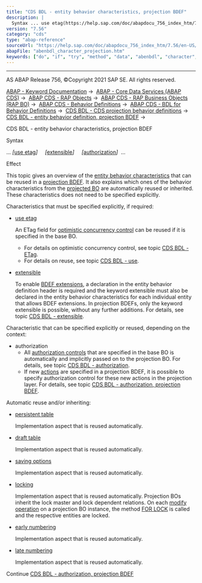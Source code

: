 ```yaml
---
title: "CDS BDL - entity behavior characteristics, projection BDEF"
description: |
  Syntax ... use etag(https://help.sap.com/doc/abapdocu_756_index_htm/7.56/en-US/abenbdl_use_projection.htm) extensible(https://help.sap.com/doc/abapdocu_756_index_htm/7.56/en-US/abenbdl_extensible.htm) authorization(https://help.sap.com/doc/abapdocu_756_index_htm/7.56/en-US/
version: "7.56"
category: "cds"
type: "abap-reference"
sourceUrl: "https://help.sap.com/doc/abapdocu_756_index_htm/7.56/en-US/abenbdl_character_projection.htm"
abapFile: "abenbdl_character_projection.htm"
keywords: ["do", "if", "try", "method", "data", "abenbdl", "character", "projection"]
---
```


* * *

AS ABAP Release 756, ©Copyright 2021 SAP SE. All rights reserved.

[ABAP - Keyword Documentation](https://help.sap.com/doc/abapdocu_756_index_htm/7.56/en-US/abenabap.htm) →  [ABAP - Core Data Services (ABAP CDS)](https://help.sap.com/doc/abapdocu_756_index_htm/7.56/en-US/abencds.htm) →  [ABAP CDS - RAP Objects](https://help.sap.com/doc/abapdocu_756_index_htm/7.56/en-US/abencds_rap_objects.htm) →  [ABAP CDS - RAP Business Objects (RAP BO)](https://help.sap.com/doc/abapdocu_756_index_htm/7.56/en-US/abencds_rap_business_objects.htm) →  [ABAP CDS - Behavior Definitions](https://help.sap.com/doc/abapdocu_756_index_htm/7.56/en-US/abencds_bdef.htm) →  [ABAP CDS - BDL for Behavior Definitions](https://help.sap.com/doc/abapdocu_756_index_htm/7.56/en-US/abenbdl.htm) →  [CDS BDL - CDS projection behavior definitions](https://help.sap.com/doc/abapdocu_756_index_htm/7.56/en-US/abenbdl_projection_bo.htm) →  [CDS BDL - entity behavior definition, projection BDEF](https://help.sap.com/doc/abapdocu_756_index_htm/7.56/en-US/abenbdl_define_beh_projection.htm) → 

CDS BDL - entity behavior characteristics, projection BDEF

Syntax

... *\[*[use etag](https://help.sap.com/doc/abapdocu_756_index_htm/7.56/en-US/abenbdl_use_projection.htm)*\]*
    *\[*[extensible](https://help.sap.com/doc/abapdocu_756_index_htm/7.56/en-US/abenbdl_extensible.htm)*\]*
    *\[*[authorization](https://help.sap.com/doc/abapdocu_756_index_htm/7.56/en-US/abenbdl_authorization_projection.htm)*\]*  ...

Effect

This topic gives an overview of the [entity behavior characteristics](https://help.sap.com/doc/abapdocu_756_index_htm/7.56/en-US/abencds_entity_properties_glosry.htm "Glossary Entry") that can be reused in a [projection BDEF](https://help.sap.com/doc/abapdocu_756_index_htm/7.56/en-US/abencds_proj_bdef_glosry.htm "Glossary Entry"). It also explains which ones of the behavior characteristics from the [projected BO](https://help.sap.com/doc/abapdocu_756_index_htm/7.56/en-US/abenrap_projected_bo_glosry.htm "Glossary Entry") are automatically reused or inherited. These characteristics does not need to be specified explicitly.

Characteristics that must be specified explicitly, if required:

-   [use etag](https://help.sap.com/doc/abapdocu_756_index_htm/7.56/en-US/abenbdl_use_projection.htm)
    
    An ETag field for [optimistic concurrency control](https://help.sap.com/doc/abapdocu_756_index_htm/7.56/en-US/abenoptimistic_conc_control_glosry.htm "Glossary Entry") can be reused if it is specified in the base BO.
    
    -   For details on optimistic concurrency control, see topic [CDS BDL - ETag](https://help.sap.com/doc/abapdocu_756_index_htm/7.56/en-US/abenbdl_etag.htm).
    -   For details on reuse, see topic [CDS BDL - use](https://help.sap.com/doc/abapdocu_756_index_htm/7.56/en-US/abenbdl_use_projection.htm).
-   [extensible](https://help.sap.com/doc/abapdocu_756_index_htm/7.56/en-US/abenbdl_extensible.htm)
    
    To enable [BDEF extensions](https://help.sap.com/doc/abapdocu_756_index_htm/7.56/en-US/abenrap_extension_glosry.htm "Glossary Entry"), a declaration in the entity behavior definition header is required and the keyword extensible must also be declared in the entity behavior characteristics for each individual entity that allows BDEF extensions. In projection BDEFs, only the keyword extensible is possible, without any further additions. For details, see topic [CDS BDL - extensible](https://help.sap.com/doc/abapdocu_756_index_htm/7.56/en-US/abenbdl_extensible.htm).
    

Characteristic that can be specified explicitly or reused, depending on the context:

-   authorization
    -   All [authorization controls](https://help.sap.com/doc/abapdocu_756_index_htm/7.56/en-US/abenrap_auth_control_glosry.htm "Glossary Entry") that are specified in the base BO is automatically and implicitly passed on to the projection BO. For details, see topic [CDS BDL - authorization](https://help.sap.com/doc/abapdocu_756_index_htm/7.56/en-US/abenbdl_authorization.htm).
    -   If new [actions](https://help.sap.com/doc/abapdocu_756_index_htm/7.56/en-US/abenrap_action_glosry.htm "Glossary Entry") are specified in a projection BDEF, it is possible to specify authorization control for these new actions in the projection layer. For details, see topic [CDS BDL - authorization, projection BDEF](https://help.sap.com/doc/abapdocu_756_index_htm/7.56/en-US/abenbdl_authorization_projection.htm).

Automatic reuse and/or inheriting:

-   [persistent table](https://help.sap.com/doc/abapdocu_756_index_htm/7.56/en-US/abenbdl_persistent_table.htm)
    
    Implementation aspect that is reused automatically.
    
-   [draft table](https://help.sap.com/doc/abapdocu_756_index_htm/7.56/en-US/abenbdl_draft_table.htm)
    
    Implementation aspect that is reused automatically.
    
-   [saving options](https://help.sap.com/doc/abapdocu_756_index_htm/7.56/en-US/abenbdl_saving.htm)
    
    Implementation aspect that is reused automatically.
    
-   [locking](https://help.sap.com/doc/abapdocu_756_index_htm/7.56/en-US/abenbdl_locking.htm)
    
    Implementation aspect that is reused automatically. Projection BOs inherit the lock master and lock dependent relations. On each [modify operation](https://help.sap.com/doc/abapdocu_756_index_htm/7.56/en-US/abenrap_modify_operation_glosry.htm "Glossary Entry") on a projection BO instance, the method [FOR LOCK](https://help.sap.com/doc/abapdocu_756_index_htm/7.56/en-US/abaphandler_meth_lock.htm) is called and the respective entities are locked.
    
-   [early numbering](https://help.sap.com/doc/abapdocu_756_index_htm/7.56/en-US/abenbdl_early_numb.htm)
    
    Implementation aspect that is reused automatically.
    
-   [late numbering](https://help.sap.com/doc/abapdocu_756_index_htm/7.56/en-US/abenbdl_late_numbering.htm)
    
    Implementation aspect that is reused automatically.
    

Continue
[CDS BDL - authorization, projection BDEF](https://help.sap.com/doc/abapdocu_756_index_htm/7.56/en-US/abenbdl_authorization_projection.htm)